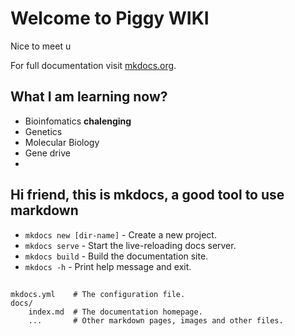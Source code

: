 # Welcome to Piggy WIKI
Nice to meet u

For full documentation visit [mkdocs.org](https://www.mkdocs.org).

## What I am learning now?
- Bioinfomatics **chalenging**
- Genetics
- Molecular Biology
- Gene drive
- 



## Hi friend, this is mkdocs, a good tool to use markdown 
* `mkdocs new [dir-name]` - Create a new project.
* `mkdocs serve` - Start the live-reloading docs server.
* `mkdocs build` - Build the documentation site.
* `mkdocs -h` - Print help message and exit.

## 

    mkdocs.yml    # The configuration file.
    docs/
        index.md  # The documentation homepage.
        ...       # Other markdown pages, images and other files.
